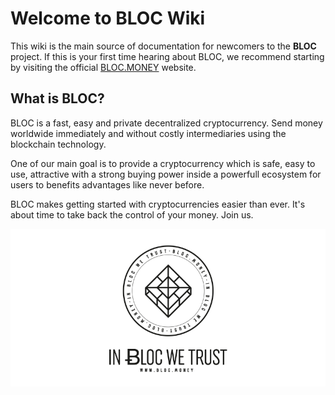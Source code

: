 # **Welcome to BLOC Wiki**
This wiki is the main source of documentation for newcomers to the **BLOC** project. If this is your first time hearing about BLOC, we recommend starting by visiting the official [BLOC.MONEY](https://bloc.money) website.

## **What is BLOC?**
BLOC is a fast, easy and private decentralized cryptocurrency. Send money worldwide immediately and without costly intermediaries using the blockchain technology.

One of our main goal is to provide a cryptocurrency which is safe, easy to use, attractive with a strong buying power inside a powerfull ecosystem for users to benefits advantages like never before.

BLOC makes getting started with cryptocurrencies easier than ever. It's about time to take back the control of your money. Join us.

![BLOC Logo](images/bloc-logo-intro.png)